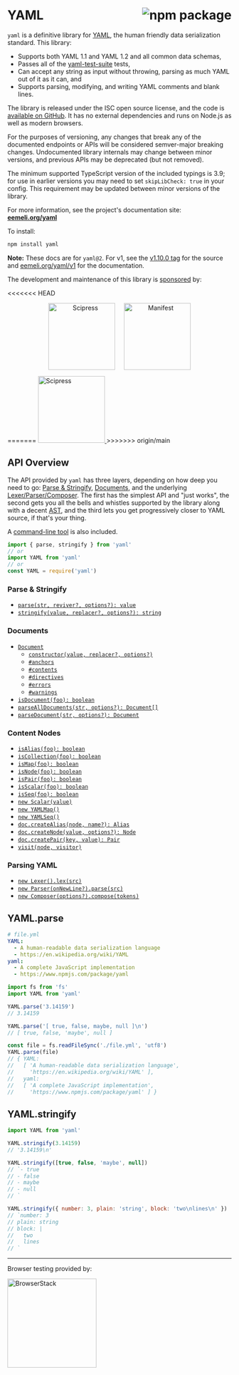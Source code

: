 # YAML <a href="https://www.npmjs.com/package/yaml"><img align="right" src="https://badge.fury.io/js/yaml.svg" title="npm package" /></a>

`yaml` is a definitive library for [YAML](https://yaml.org/), the human friendly data serialization standard.
This library:

- Supports both YAML 1.1 and YAML 1.2 and all common data schemas,
- Passes all of the [yaml-test-suite](https://github.com/yaml/yaml-test-suite) tests,
- Can accept any string as input without throwing, parsing as much YAML out of it as it can, and
- Supports parsing, modifying, and writing YAML comments and blank lines.

The library is released under the ISC open source license, and the code is [available on GitHub](https://github.com/eemeli/yaml/).
It has no external dependencies and runs on Node.js as well as modern browsers.

For the purposes of versioning, any changes that break any of the documented endpoints or APIs will be considered semver-major breaking changes.
Undocumented library internals may change between minor versions, and previous APIs may be deprecated (but not removed).

The minimum supported TypeScript version of the included typings is 3.9;
for use in earlier versions you may need to set `skipLibCheck: true` in your config.
This requirement may be updated between minor versions of the library.

For more information, see the project's documentation site: [**eemeli.org/yaml**](https://eemeli.org/yaml/)

To install:

```sh
npm install yaml
```

**Note:** These docs are for `yaml@2`. For v1, see the [v1.10.0 tag](https://github.com/eemeli/yaml/tree/v1.10.0) for the source and [eemeli.org/yaml/v1](https://eemeli.org/yaml/v1/) for the documentation.

The development and maintenance of this library is [sponsored](https://github.com/sponsors/eemeli) by:

<<<<<<< HEAD
<p align="center" width="100%">
  <a href="https://www.scipress.io/"
    ><img
      width="150"
      align="top"
      src="https://eemeli.org/yaml/images/scipress.svg"
      alt="Scipress"
  /></a>
  &nbsp; &nbsp;
  <a href="https://manifest.build/"
    ><img
      width="150"
      align="top"
      src="https://eemeli.org/yaml/images/manifest.svg"
      alt="Manifest"
  /></a>
</p>
=======
<a href="https://www.scipress.io/">
<img width=150 src="https://eemeli.org/yaml/images/scipress.svg" alt="Scipress" />
</a>
>>>>>>> origin/main

## API Overview

The API provided by `yaml` has three layers, depending on how deep you need to go: [Parse & Stringify](https://eemeli.org/yaml/#parse-amp-stringify), [Documents](https://eemeli.org/yaml/#documents), and the underlying [Lexer/Parser/Composer](https://eemeli.org/yaml/#parsing-yaml).
The first has the simplest API and "just works", the second gets you all the bells and whistles supported by the library along with a decent [AST](https://eemeli.org/yaml/#content-nodes), and the third lets you get progressively closer to YAML source, if that's your thing.

A [command-line tool](https://eemeli.org/yaml/#command-line-tool) is also included.

```js
import { parse, stringify } from 'yaml'
// or
import YAML from 'yaml'
// or
const YAML = require('yaml')
```

### Parse & Stringify

- [`parse(str, reviver?, options?): value`](https://eemeli.org/yaml/#yaml-parse)
- [`stringify(value, replacer?, options?): string`](https://eemeli.org/yaml/#yaml-stringify)

### Documents

- [`Document`](https://eemeli.org/yaml/#documents)
  - [`constructor(value, replacer?, options?)`](https://eemeli.org/yaml/#creating-documents)
  - [`#anchors`](https://eemeli.org/yaml/#working-with-anchors)
  - [`#contents`](https://eemeli.org/yaml/#content-nodes)
  - [`#directives`](https://eemeli.org/yaml/#stream-directives)
  - [`#errors`](https://eemeli.org/yaml/#errors)
  - [`#warnings`](https://eemeli.org/yaml/#errors)
- [`isDocument(foo): boolean`](https://eemeli.org/yaml/#identifying-node-types)
- [`parseAllDocuments(str, options?): Document[]`](https://eemeli.org/yaml/#parsing-documents)
- [`parseDocument(str, options?): Document`](https://eemeli.org/yaml/#parsing-documents)

### Content Nodes

- [`isAlias(foo): boolean`](https://eemeli.org/yaml/#identifying-node-types)
- [`isCollection(foo): boolean`](https://eemeli.org/yaml/#identifying-node-types)
- [`isMap(foo): boolean`](https://eemeli.org/yaml/#identifying-node-types)
- [`isNode(foo): boolean`](https://eemeli.org/yaml/#identifying-node-types)
- [`isPair(foo): boolean`](https://eemeli.org/yaml/#identifying-node-types)
- [`isScalar(foo): boolean`](https://eemeli.org/yaml/#identifying-node-types)
- [`isSeq(foo): boolean`](https://eemeli.org/yaml/#identifying-node-types)
- [`new Scalar(value)`](https://eemeli.org/yaml/#scalar-values)
- [`new YAMLMap()`](https://eemeli.org/yaml/#collections)
- [`new YAMLSeq()`](https://eemeli.org/yaml/#collections)
- [`doc.createAlias(node, name?): Alias`](https://eemeli.org/yaml/#working-with-anchors)
- [`doc.createNode(value, options?): Node`](https://eemeli.org/yaml/#creating-nodes)
- [`doc.createPair(key, value): Pair`](https://eemeli.org/yaml/#creating-nodes)
- [`visit(node, visitor)`](https://eemeli.org/yaml/#finding-and-modifying-nodes)

### Parsing YAML

- [`new Lexer().lex(src)`](https://eemeli.org/yaml/#lexer)
- [`new Parser(onNewLine?).parse(src)`](https://eemeli.org/yaml/#parser)
- [`new Composer(options?).compose(tokens)`](https://eemeli.org/yaml/#composer)

## YAML.parse

```yaml
# file.yml
YAML:
  - A human-readable data serialization language
  - https://en.wikipedia.org/wiki/YAML
yaml:
  - A complete JavaScript implementation
  - https://www.npmjs.com/package/yaml
```

```js
import fs from 'fs'
import YAML from 'yaml'

YAML.parse('3.14159')
// 3.14159

YAML.parse('[ true, false, maybe, null ]\n')
// [ true, false, 'maybe', null ]

const file = fs.readFileSync('./file.yml', 'utf8')
YAML.parse(file)
// { YAML:
//   [ 'A human-readable data serialization language',
//     'https://en.wikipedia.org/wiki/YAML' ],
//   yaml:
//   [ 'A complete JavaScript implementation',
//     'https://www.npmjs.com/package/yaml' ] }
```

## YAML.stringify

```js
import YAML from 'yaml'

YAML.stringify(3.14159)
// '3.14159\n'

YAML.stringify([true, false, 'maybe', null])
// `- true
// - false
// - maybe
// - null
// `

YAML.stringify({ number: 3, plain: 'string', block: 'two\nlines\n' })
// `number: 3
// plain: string
// block: |
//   two
//   lines
// `
```

---

Browser testing provided by:

<a href="https://www.browserstack.com/open-source">
<img width=200 src="https://eemeli.org/yaml/images/browserstack.svg" alt="BrowserStack" />
</a>
